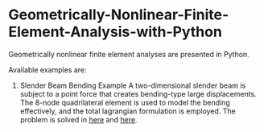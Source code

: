 # Geometrically-Nonlinear-Finite-Element-Analysis-with-Python
Geometrically nonlinear finite element analyses are presented in Python.

Available examples are:
1. Slender Beam Bending Example
   A two-dimensional slender beam is subject to a point force that creates bending-type large displacements. The 8-node quadrilateral element is used to model the bending effectively, and the total lagrangian formulation is employed. The problem is solved in [here](https://doi.org/10.1016/0045-7949(77)90027-X) and [here](https://doi.org/10.1108/EC-10-2019-0478).
